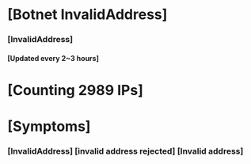 # [Botnet InvalidAddress]
### [InvalidAddress]
#### [Updated every 2~3 hours]

# [Counting 2989 IPs]

# [Symptoms] 

###   [InvalidAddress] [invalid address rejected] [Invalid address]
